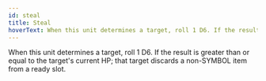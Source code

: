```yaml
---
id: steal
title: Steal
hoverText: When this unit determines a target, roll 1 D6. If the result is greater than or equal to the target's current HP; that target discards a non-SYMBOL item from a ready slot.
---
```


When this unit determines a target, roll 1 D6. If the result is greater than or equal to the target's current HP; that target discards a non-SYMBOL item from a ready slot.